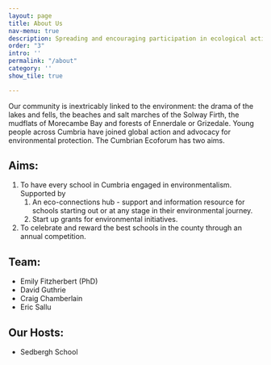 ```yaml
---
layout: page
title: About Us
nav-menu: true
description: Spreading and encouraging participation in ecological activity in Cumbria
order: "3"
intro: ''
permalink: "/about"
category: ''
show_tile: true

---
```

Our community is inextricably linked to the environment: the drama of the lakes and fells, the beaches and salt marches of the Solway Firth, the mudflats of Morecambe Bay and forests of Ennerdale or Grizedale. Young people across Cumbria have joined global action and advocacy for environmental protection. The Cumbrian Ecoforum has two aims.

## Aims:

1. To have every school in Cumbria engaged in environmentalism. Supported by
   1. An eco-connections hub - support and information resource for schools starting out or at any stage in their environmental journey.
   2. Start up grants for environmental initiatives.
2. To celebrate and reward the best schools in the county through an annual competition.

## Team:

* Emily Fitzherbert (PhD)
* David Guthrie
* Craig Chamberlain
* Eric Sallu

## Our Hosts:

* Sedbergh School